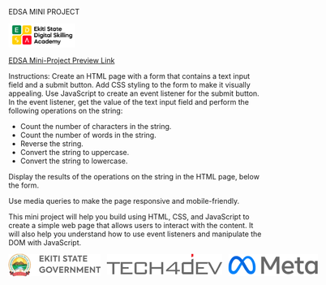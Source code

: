 EDSA MINI PROJECT

![EDSA](./assets/img/EDSA.png)

[EDSA Mini-Project Preview Link](https://edsa-mini-project.netlify.app "Edsa Mini-Project")

Instructions:
Create an HTML page with a form that contains a text input field and a submit button.
Add CSS styling to the form to make it visually appealing.
Use JavaScript to create an event listener for the submit button.
In the event listener, get the value of the text input field and perform the following operations on the string:
	

		
* Count the number of characters in the string.
* Count the number of words in the string.	
* Reverse the string.	
* Convert the string to uppercase.
* Convert the string to lowercase.
	

Display the results of the operations on the string in the HTML page, below the form.

Use media queries to make the page responsive and mobile-friendly.

This mini project will help you build using HTML, CSS, and JavaScript to create a simple web page that allows users to interact with the content. It will also help you understand how to use event listeners and manipulate the DOM with JavaScript.

<div style="display: flex; align-items: flex-start; gap: 12px;">
    <img src="./assets/img/ekiti.png"/>
    <img src="./assets/img/tech4dev.png"/>
    <img src="./assets/img/meta.png"/>
<div>
